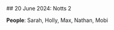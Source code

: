<link rel="stylesheet" href="styles.css">
## 20 June 2024: Notts 2

**People**: Sarah, Holly, Max, Nathan, Mobi
